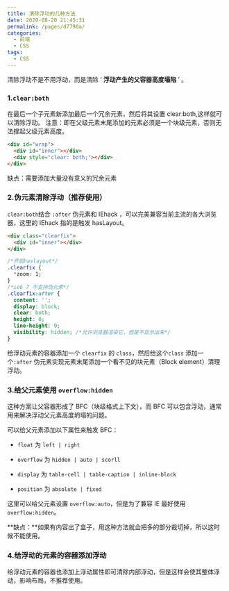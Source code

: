 ```yaml
---
title: 清除浮动的几种方法
date: 2020-08-20 21:45:31
permalink: /pages/d7790a/
categories:
  - 前端
  - CSS
tags:
  - CSS
---
```


清除浮动不是不用浮动，而是清除 ‘ **浮动产生的父容器高度塌陷** ’ 。

<!--more-->

### 1.`clear:both`

在最后一个子元素新添加最后一个冗余元素，然后将其设置 clear:both,这样就可以清除浮动。
注意：即在父级元素末尾添加的元素必须是一个块级元素，否则无法撑起父级元素高度。

```html
<div id="wrap">
  <div id="inner"></div>
  <div style="clear: both;"></div>
</div>
```

缺点：需要添加大量没有意义的冗余元素

### 2.伪元素清除浮动（推荐使用）

`clear:both`结合 `:after` 伪元素和 IEhack ，可以完美兼容当前主流的各大浏览器，这里的 IEhack 指的是触发 hasLayout。

```html
<div class="clearfix">
  <div id="inner"></div>
</div>
```

```css
/*开启haslayout*/
.clearfix {
  *zoom: 1;
}
/*ie6 7 不支持伪元素*/
.clearfix:after {
  content: '';
  display: block;
  clear: both;
  height: 0;
  line-height: 0;
  visibility: hidden; /*允许浏览器渲染它，但是不显示出来*/
}
```

给浮动元素的容器添加一个 `clearfix` 的 `class`，然后给这个`class` 添加一个`:after` 伪元素实现元素末尾添加一个看不见的块元素（Block element）清理浮动。

### 3.给父元素使用 `overflow:hidden`

这种方案让父容器形成了 BFC（块级格式上下文），而 BFC 可以包含浮动，通常用来解决浮动父元素高度坍塌的问题。

可以给父元素添加以下属性来触发 BFC：

- `float` 为 `left | right`

- `overflow` 为 `hidden | auto | scorll`

- `display` 为 `table-cell | table-caption | inline-block`

- `position` 为 `absolute | fixed`

这里可以给父元素设置 `overflow:auto`，但是为了兼容 IE 最好使用 `overflow:hidden`。

**缺点：**如果有内容出了盒子，用这种方法就会把多的部分裁切掉，所以这时候不能使用。

### 4.给浮动的元素的容器添加浮动

给浮动元素的容器也添加上浮动属性即可清除内部浮动，但是这样会使其整体浮动，影响布局，不推荐使用。
